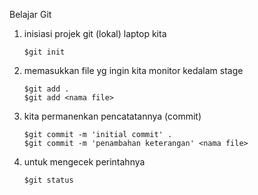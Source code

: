 Belajar Git

1. inisiasi projek git (lokal) laptop kita
    ```
    $git init
    ```
2. memasukkan file yg ingin kita monitor kedalam stage
    ```
    $git add .
    $git add <nama file> 
    ```  
3. kita permanenkan pencatatannya (commit)
    ```
    $git commit -m 'initial commit' .
    $git commit -m 'penambahan keterangan' <nama file> 
4. untuk mengecek perintahnya
    ```
    $git status
    ```
